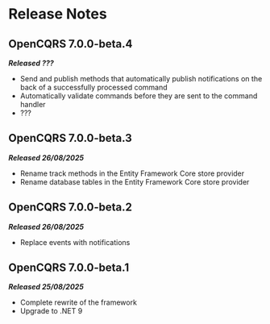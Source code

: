 # Release Notes

## OpenCQRS 7.0.0-beta.4
_**Released ???**_
- Send and publish methods that automatically publish notifications on the back of a successfully processed command
- Automatically validate commands before they are sent to the command handler
- ???

## OpenCQRS 7.0.0-beta.3
_**Released 26/08/2025**_
- Rename track methods in the Entity Framework Core store provider
- Rename database tables in the Entity Framework Core store provider

## OpenCQRS 7.0.0-beta.2
_**Released 26/08/2025**_
- Replace events with notifications

## OpenCQRS 7.0.0-beta.1 
_**Released 25/08/2025**_
- Complete rewrite of the framework
- Upgrade to .NET 9
